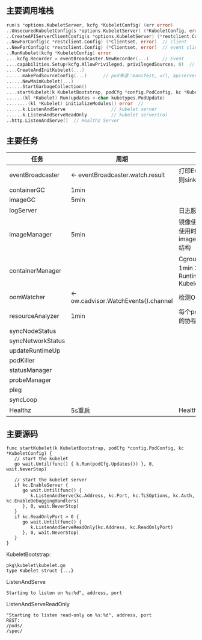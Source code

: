 ## 主要调用堆栈

```go
run(s *options.KubeletServer, kcfg *KubeletConfig) (err error)
..UnsecuredKubeletConfig(s *options.KubeletServer) (*KubeletConfig, error)
..CreateAPIServerClientConfig(s *options.KubeletServer) (*restclient.Config, error) // client??
..NewForConfig(c *restclient.Config) (*Clientset, error)  // client
..NewForConfig(c *restclient.Config) (*Clientset, error)  // event client
..RunKubelet(kcfg *KubeletConfig) error
....kcfg.Recorder = eventBroadcaster.NewRecorder(...)     // Event
....capabilities.Setup(kcfg.AllowPrivileged, privilegedSources, 0)  // capabilities
....CreateAndInitKubelet(...)
......makePodSourceConfig(...)      // pod来源：manifest, url, apiserver
......NewMainKubelet(...)
......StartGarbageCollection()
....startKubelet(k KubeletBootstrap, podCfg *config.PodConfig, kc *KubeletConfig)
......(kl *Kubelet) Run(updates <-chan kubetypes.PodUpdate)
........(kl *Kubelet) initializeModules() error  // 
......k.ListenAndServe                 // kubelet server
......k.ListenAndServeReadOnly         // kubelet server(ro)
..http.ListenAndServe()  // Healthz Server
```

## 主要任务

| 任务                | 周期                                   | 说明                                       |
| ----------------- | ------------------------------------ | ---------------------------------------- |
| eventBroadcaster  | <- eventBroadcaster.watch.result     | 打印Event，若EventClient不空则sink到Event        |
| containerGC       | 1min                                 |                                          |
| imageGC           | 5min                                 |                                          |
| logServer         |                                      | 日志服务器：/logs/                             |
| imageManager      | 5min                                 | 镜像使用情况（发现时间，最近使用时间，大小），保存在imageManager.imageRecords结构 |
| containerManager  |                                      | Cgroup。1. ensureState, 1min 2. 更新RuntimeCgroupsName, KubeletCgroupsName, 5min |
| oomWatcher        | <- ow.cadvisor.WatchEvents().channel | 检测OOM Event                              |
| resourceAnalyzer  | 1min                                 | 每个pod启动收集Volume信息的协程                     |
| syncNodeStatus    |                                      |                                          |
| syncNetworkStatus |                                      |                                          |
| updateRuntimeUp   |                                      |                                          |
| podKiller         |                                      |                                          |
| statusManager     |                                      |                                          |
| probeManager      |                                      |                                          |
| pleg              |                                      |                                          |
| syncLoop          |                                      |                                          |
| Healthz           | 5s重启                                 | Health server: /healthz                  |



## 主要源码


```
func startKubelet(k KubeletBootstrap, podCfg *config.PodConfig, kc *KubeletConfig) {
   // start the kubelet
   go wait.Until(func() { k.Run(podCfg.Updates()) }, 0, wait.NeverStop)

   // start the kubelet server
   if kc.EnableServer {
      go wait.Until(func() {
         k.ListenAndServe(kc.Address, kc.Port, kc.TLSOptions, kc.Auth, kc.EnableDebuggingHandlers)
      }, 0, wait.NeverStop)
   }
   if kc.ReadOnlyPort > 0 {
      go wait.Until(func() {
         k.ListenAndServeReadOnly(kc.Address, kc.ReadOnlyPort)
      }, 0, wait.NeverStop)
   }
}
```

KubeletBootstrap:
```
pkg\kubelet\kubelet.go
type Kubelet struct {...}
```

ListenAndServe
```
Starting to listen on %s:%d", address, port
```

ListenAndServeReadOnly
```
"Starting to listen read-only on %s:%d", address, port
REST:
/pods/
/spec/
```